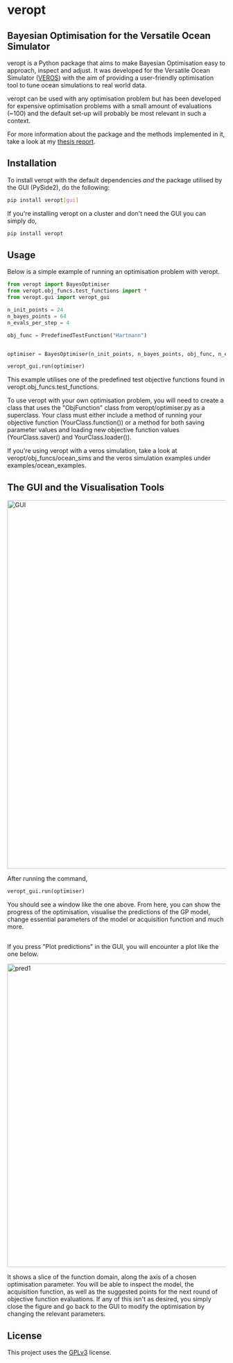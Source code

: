 
# veropt

## Bayesian Optimisation for the Versatile Ocean Simulator

veropt is a Python package that aims to make Bayesian Optimisation easy to approach, inspect and adjust. It was developed for the Versatile Ocean Simulator ([VEROS](https://veros.readthedocs.io/en/latest/)) with the aim of providing a user-friendly optimisation tool to tune ocean simulations to real world data. 

veropt can be used with any optimisation problem but has been developed for expensive optimisation problems with a small amount of evaluations (~100) and the default set-up will probably be most relevant in such a context.

For more information about the package and the methods implemented in it, take a look at my [thesis report](https://nbi.ku.dk/english/theses/masters-theses/ida_lei_stoustrup/Ida_Stoustrup_MSc_Thesis.pdf). 

## Installation

To install veropt with the default dependencies *and* the package utilised by the GUI (PySide2), do the following:

```bash
pip install veropt[gui]
```

If you're installing veropt on a cluster and don't need the GUI you can simply do,

```bash
pip install veropt
```


## Usage

Below is a simple example of running an optimisation problem with veropt. 

```python
from veropt import BayesOptimiser
from veropt.obj_funcs.test_functions import *
from veropt.gui import veropt_gui

n_init_points = 24
n_bayes_points = 64
n_evals_per_step = 4

obj_func = PredefinedTestFunction("Hartmann")


optimiser = BayesOptimiser(n_init_points, n_bayes_points, obj_func, n_evals_per_step=n_evals_per_step)

veropt_gui.run(optimiser)
```

This example utilises one of the predefined test objective functions found in veropt.obj_funcs.test_functions. 

To use veropt with your own optimisation problem, you will need to create a class that uses the "ObjFunction" class from veropt/optimiser.py as a superclass. Your class must either include a method of running your objective function (YourClass.function()) or a method for both saving parameter values and loading new objective function values (YourClass.saver() and YourClass.loader()).

If you're using veropt with a veros simulation, take a look at veropt/obj_funcs/ocean_sims and the veros simulation examples under examples/ocean_examples.

## The GUI and the Visualisation Tools

<img width="850" alt="GUI" src="https://user-images.githubusercontent.com/33256573/134529054-cfd9a3bb-8641-4cd2-8a11-fc6d7f794e1c.png">

After running the command,


```python
veropt_gui.run(optimiser)
```

You should see a window like the one above. From here, you can show the progress of the optimisation, visualise the predictions of the GP model, change essential parameters of the model or acquisition function and much more. 

##

If you press "Plot predictions" in the GUI, you will encounter a plot like the one below. 

<img width="700" alt="pred1" src="https://github.com/aster-stoustrup/veropt/files/7218616/BranninCurrinPrediction_wsust.pdf">

It shows a slice of the function domain, along the axis of a chosen optimisation parameter. You will be able to inspect the model, the acquisition function, as well as the suggested points for the next round of objective function evaluations. If any of this isn't as desired, you simply close the figure and go back to the GUI to modify the optimisation by changing the relevant parameters.

## License

This project uses the [GPLv3](https://choosealicense.com/licenses/gpl-3.0/) license.
